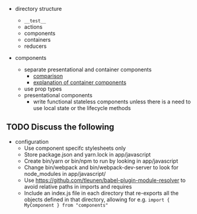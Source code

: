 - directory structure
   - `__test__`
   - actions
   - components
   - containers
   - reducers

- components
    - separate presentational and container components
        - [comparison](http://redux.js.org/docs/basics/UsageWithReact.html#presentational-and-container-components)
        - [explanation of container components](https://medium.com/@learnreact/container-components-c0e67432e005)
    - use prop types
    - presentational components
        - write functional stateless components unless there is a need to use local state or the lifecycle methods

## TODO Discuss the following
- configuration
    - Use component specifc stylesheets only
    - Store package.json and yarn.lock in app/javascript
    - Create bin/yarn or bin/npm to run by looking in app/javascript
    - Change bin/webpack and bin/webpack-dev-server to look for node_modules in app/javascript/
    - Use https://github.com/tleunen/babel-plugin-module-resolver to avoid relative paths in imports and requires
    - Include an index.js file in each directory that re-exports all the objects defined in that directory, allowing for e.g. `import { MyComponent } from "components"`
